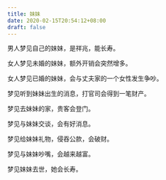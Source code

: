 ```yaml
---
title: 妹妹
date: 2020-02-15T20:54:12+08:00
draft: false
---
```


男人梦见自己的妹妹，是祥兆，能长寿。



女人梦见未婚的妹妹，额外开销会突然增多。



女人梦见已婚的妹妹，会与丈夫家的一个女性发生争吵。



梦见听到妹妹出生的消息，打官司会得到一笔财产。



梦见去妹妹的家，贵客会登门。



梦见与妹妹交谈，会有好消息。



梦见给妹妹礼物，侵吞公款，会破财。



梦见与妹妹吵嘴，会越来越富。



梦见妹妹去世，她会长寿。

